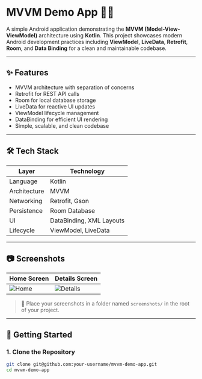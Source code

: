  # MVVM Demo App 🧱📱

A simple Android application demonstrating the **MVVM (Model-View-ViewModel)** architecture using **Kotlin**. This project showcases modern Android development practices including **ViewModel**, **LiveData**, **Retrofit**, **Room**, and **Data Binding** for a clean and maintainable codebase.

---

## ✨ Features

- MVVM architecture with separation of concerns
- Retrofit for REST API calls
- Room for local database storage
- LiveData for reactive UI updates
- ViewModel lifecycle management
- DataBinding for efficient UI rendering
- Simple, scalable, and clean codebase

---

## 🛠️ Tech Stack

| Layer        | Technology                      |
|--------------|----------------------------------|
| Language     | Kotlin                           |
| Architecture | MVVM                             |
| Networking   | Retrofit, Gson                   |
| Persistence  | Room Database                    |
| UI           | DataBinding, XML Layouts         |
| Lifecycle    | ViewModel, LiveData              |

---

## 📷 Screenshots

| Home Screen | Details Screen |
|-------------|----------------|
| ![Home](screenshots/home.png) | ![Details](screenshots/details.png) |

> 📁 Place your screenshots in a folder named `screenshots/` in the root of your project.

---

## 🚀 Getting Started

### 1. Clone the Repository

```bash
git clone git@github.com:your-username/mvvm-demo-app.git
cd mvvm-demo-app

